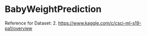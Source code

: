 # BabyWeightPrediction

Reference for Dataset: 2.	https://www.kaggle.com/c/csci-ml-s19-pa1/overview
